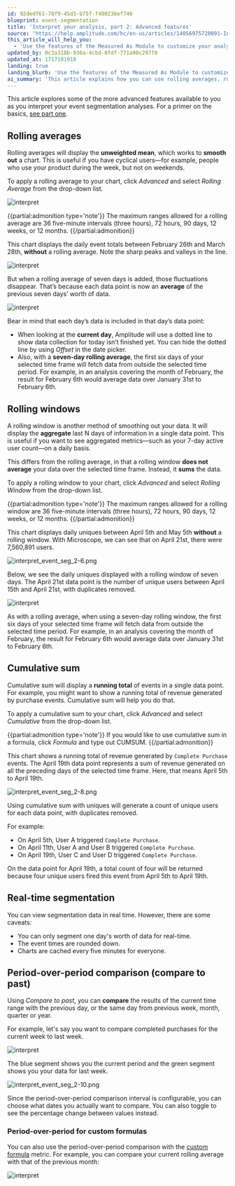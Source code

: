 ```yaml
---
id: 92dedf61-78f9-45d3-b75f-f400236ef746
blueprint: event-segmentation
title: 'Interpret your analysis, part 2: Advanced features'
source: 'https://help.amplitude.com/hc/en-us/articles/14056975720091-Interpret-your-event-segmentation-analysis-part-2-Advanced-features'
this_article_will_help_you:
  - 'Use the features of the Measured As Module to customize your analysis'
updated_by: 0c3a318b-936a-4cbd-8fdf-771a90c297f0
updated_at: 1717101918
landing: true
landing_blurb: 'Use the features of the Measured As Module to customize your analysis'
ai_summary: 'This article explains how you can use rolling averages, rolling windows, cumulative sums, real-time segmentation, and period-over-period comparisons in Amplitude to analyze event segmentation data effectively. Rolling averages help smooth out chart fluctuations, rolling windows display aggregated data, cumulative sums show running totals, real-time segmentation provides up-to-date data, and period-over-period comparisons allow you to compare data across different time frames. By applying these features in your analysis, you can gain valuable insights into user behavior and trends within your product usage data.'
---
```

This article explores some of the more advanced features available to you as you interpret your event segmentation analyses. For a primer on the basics, [see part one](/docs/analytics/charts/event-segmentation/event-segmentation-interpret-1).

## Rolling averages

Rolling averages will display the **unweighted mean**, which works to **smooth out** a chart. This is useful if you have cyclical users—for example, people who use your product during the week, but not on weekends. 

To apply a rolling average to your chart, click *Advanced* and select *Rolling Average* from the drop-down list.

![interpret](/docs/output/img/event-segmentation/interpret.png)

{{partial:admonition type='note'}}
The maximum ranges allowed for a rolling average are 36 five-minute intervals (three hours), 72 hours, 90 days, 12 weeks, or 12 months.
{{/partial:admonition}}

This chart displays the daily event totals between February 26th and March 28th, **without** a rolling average. Note the sharp peaks and valleys in the line.

![interpret](/docs/output/img/event-segmentation/interpret.png)

But when a rolling average of seven days is added, those fluctuations disappear. That’s because each data point is now an **average** of the previous seven days’ worth of data.

![interpret](/docs/output/img/event-segmentation/interpret.png)

Bear in mind that each day’s data is included in that day’s data point: 

* When looking at the **current day**, Amplitude will use a dotted line to show data collection for today isn’t finished yet. You can hide the dotted line by using *Offset* in the date picker.
* Also, with a **seven-day rolling average**, the first six days of your selected time frame will fetch data from outside the selected time period. For example, in an analysis covering the month of February, the result for February 6th would average data over January 31st to February 6th.

## Rolling windows

A rolling window is another method of smoothing out your data. It will display the **aggregate** last N days of information in a single data point. This is useful if you want to see aggregated metrics—such as your 7-day active user count—on a daily basis.

This differs from the rolling average, in that a rolling window **does not average** your data over the selected time frame. Instead, it **sums** the data.

To apply a rolling window to your chart, click *Advanced* and select *Rolling Window* from the drop-down list.

{{partial:admonition type='note'}}
The maximum ranges allowed for a rolling window are 36 five-minute intervals (three hours), 72 hours, 90 days, 12 weeks, or 12 months.
{{/partial:admonition}}

This chart displays daily uniques between April 5th and May 5th **without** a rolling window. With Microscope, we can see that on April 21st, there were 7,560,891 users.

![interpret_event_seg_2-6.png](/docs/output/img/event-segmentation/interpret-event-seg-2-6-png.png)

Below, we see the daily uniques displayed with a rolling window of seven days. The April 21st data point is the number of unique users between April 15th and April 21st, with duplicates removed.

![interpret](/docs/output/img/event-segmentation/interpret.png)

As with a rolling average, when using a seven-day rolling window, the first six days of your selected time frame will fetch data from outside the selected time period. For example, in an analysis covering the month of February, the result for February 6th would average data over January 31st to February 6th.

## Cumulative sum

Cumulative sum will display a **running total** of events in a single data point. For example, you might want to show a running total of revenue generated by purchase events. Cumulative sum will help you do that.

To apply a cumulative sum to your chart, click *Advanced* and select *Cumulative* from the drop-down list.

{{partial:admonition type='note'}}
If you would like to use cumulative sum in a formula, click *Formula* and type out CUMSUM.
{{/partial:admonition}}

This chart shows a running total of revenue generated by `Complete Purchase` events. The April 19th data point represents a sum of revenue generated on all the preceding days of the selected time frame. Here, that means April 5th to April 19th.

![interpret_event_seg_2-8.png](/docs/output/img/event-segmentation/interpret-event-seg-2-8-png.png)

Using cumulative sum with uniques will generate a count of unique users for each data point, with duplicates removed.

For example:
* On April 5th, User A triggered `Complete Purchase`.
* On April 11th, User A and User B triggered `Complete Purchase`.
* On April 19th, User C and User D triggered `Complete Purchase`.

On the data point for April 19th, a total count of four will be returned because four unique users fired this event from April 5th to April 19th.

## Real-time segmentation

You can view segmentation data in real time. However, there are some caveats:

* You can only segment one day's worth of data for real-time.
* The event times are rounded down.
* Charts are cached every five minutes for everyone.

## Period-over-period comparison (compare to past)

Using *Compare to past*, you can **compare** the results of the current time range with the previous day, or the same day from previous week, month, quarter or year.

For example, let's say you want to compare completed purchases for the current week to last week.

![interpret](/docs/output/img/event-segmentation/interpret.png)

The blue segment shows you the current period and the green segment shows you your data for last week. 

![interpret_event_seg_2-10.png](/docs/output/img/event-segmentation/interpret-event-seg-2-10-png.png)

Since the period-over-period comparison interval is configurable, you can choose what dates you actually want to compare. You can also toggle to see the percentage change between values instead.

### Period-over-period for custom formulas

You can also use the period-over-period comparison with the [custom formula](/docs/analytics/charts/event-segmentation/event-segmentation-custom-formulas) metric. For example, you can compare your current rolling average with that of the previous month:

![interpret](/docs/output/img/event-segmentation/interpret.png)
